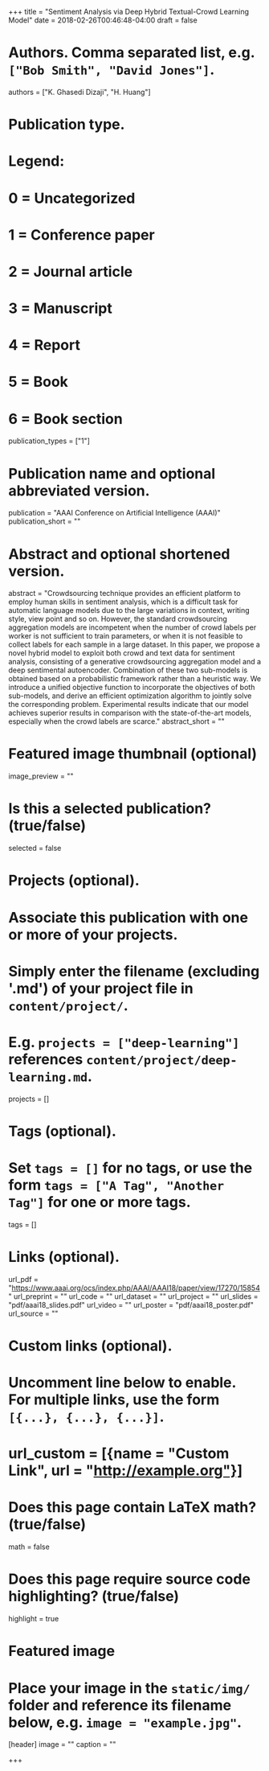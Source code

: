 +++
title = "Sentiment Analysis via Deep Hybrid Textual-Crowd Learning Model"
date = 2018-02-26T00:46:48-04:00
draft = false

# Authors. Comma separated list, e.g. `["Bob Smith", "David Jones"]`.
authors = ["K. Ghasedi Dizaji", "H. Huang"]

# Publication type.
# Legend:
# 0 = Uncategorized
# 1 = Conference paper
# 2 = Journal article
# 3 = Manuscript
# 4 = Report
# 5 = Book
# 6 = Book section
publication_types = ["1"]

# Publication name and optional abbreviated version.
publication = "AAAI Conference on Artificial Intelligence (AAAI)"
publication_short = ""

# Abstract and optional shortened version.
abstract = "Crowdsourcing technique provides an efficient platform to employ human skills in sentiment analysis, which is a difficult task for automatic language models due to the large variations in context, writing style, view point and so on. However, the standard crowdsourcing aggregation models are incompetent when the number of crowd labels per worker is not sufficient to train parameters, or when it is not feasible to collect labels for each sample in a large dataset. In this paper, we propose a novel hybrid model to exploit both crowd and text data for sentiment analysis, consisting of a generative crowdsourcing aggregation model and a deep sentimental autoencoder. Combination of these two sub-models is obtained based on a probabilistic framework rather than a heuristic way. We introduce a unified objective function to incorporate the objectives of both sub-models, and derive an efficient optimization algorithm to jointly solve the corresponding problem. Experimental results indicate that our model achieves superior results in comparison with the state-of-the-art models, especially when the crowd labels are scarce."
abstract_short = ""

# Featured image thumbnail (optional)
image_preview = ""

# Is this a selected publication? (true/false)
selected = false

# Projects (optional).
#   Associate this publication with one or more of your projects.
#   Simply enter the filename (excluding '.md') of your project file in `content/project/`.
#   E.g. `projects = ["deep-learning"]` references `content/project/deep-learning.md`.
projects = []

# Tags (optional).
#   Set `tags = []` for no tags, or use the form `tags = ["A Tag", "Another Tag"]` for one or more tags.
tags = []

# Links (optional).
url_pdf = "https://www.aaai.org/ocs/index.php/AAAI/AAAI18/paper/view/17270/15854"
url_preprint = ""
url_code = ""
url_dataset = ""
url_project = ""
url_slides = "pdf/aaai18_slides.pdf"
url_video = ""
url_poster = "pdf/aaai18_poster.pdf"
url_source = ""

# Custom links (optional).
#   Uncomment line below to enable. For multiple links, use the form `[{...}, {...}, {...}]`.
# url_custom = [{name = "Custom Link", url = "http://example.org"}]

# Does this page contain LaTeX math? (true/false)
math = false

# Does this page require source code highlighting? (true/false)
highlight = true

# Featured image
# Place your image in the `static/img/` folder and reference its filename below, e.g. `image = "example.jpg"`.
[header]
image = ""
caption = ""

+++
